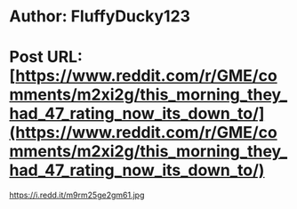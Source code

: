 # Author: FluffyDucky123
# Post URL: [https://www.reddit.com/r/GME/comments/m2xi2g/this_morning_they_had_47_rating_now_its_down_to/](https://www.reddit.com/r/GME/comments/m2xi2g/this_morning_they_had_47_rating_now_its_down_to/)


https://i.redd.it/m9rm25ge2gm61.jpg